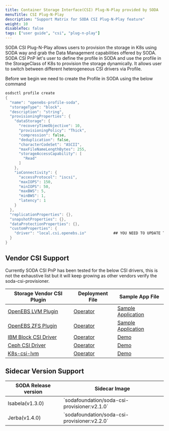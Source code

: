 ```yaml
---
title: Container Storage Interface(CSI) Plug-N-Play provided by SODA
menuTitle: CSI Plug-N-Play
description: "Support Matrix for SODA CSI Plug-N-Play feature"
weight: 10
disableToc: false
tags: ["user guide", "csi", "plug-n-play"] 
---
```


SODA CSI Plug-N-Play allows users to provision the storage in K8s using SODA way and grab the Data Management capabilities offered by SODA.
SODA CSI PnP let's user to define the profile in SODA and use the profile in the StorageClass of K8s to provision the storage 
dynamically. It allows user to switch between different heterogeneous CSI drivers via Profile.
    
Before we begin we need to create the Profile in SODA using the below command
```go
osdsctl profile create
{
  "name": "openebs-profile-soda",
  "storageType": "block",
  "description": "string",
  "provisioningProperties": {
    "dataStorage": {
      "recoveryTimeObjective": 10,
      "provisioningPolicy": "Thick",
      "compression": false,
      "deduplication": false,
      "characterCodeSet": "ASCII",
      "maxFileNameLengthBytes": 255,
      "storageAccessCapability": [
        "Read"
      ]
    },
    "ioConnectivity": {
      "accessProtocol": "iscsi",
      "maxIOPS": 150,
      "minIOPS": 50,
      "maxBWS": 5,
      "minBWS": 1,
      "latency": 1
    }
  },
  "replicationProperties": {},
  "snapshotProperties": {},
  "dataProtectionProperties": {},
  "customProperties": {
    "driver": "local.csi.openebs.io"            ## YOU NEED TO UPDATE THE DRIVER WITH VENDOR DRIVER NAME
  }
}
```
## Vendor CSI Support
Currently SODA CSI PnP has been tested for the below CSI drivers, this is not the exhaustive list but it will keep growing as other vendors verify the soda-csi-provisioner.


<table>
   <thead>
      <tr>
         <th>Storage Vendor CSI Plugin</th>
         <th>Deployment File</th>
         <th>Sample App File</th>
      </tr>
   </thead>
   <tbody>
      <tr>
         <td><a href="https://github.com/openebs/lvm-localpv">OpenEBS LVM Plugin</a></td>
         <td><a href="https://github.com/asifdxtreme/soda-ucp/blob/main/examples/openebs/driver/lvm-operator.yaml">Operator</a> </td>
         <td><a href="https://github.com/asifdxtreme/soda-ucp/blob/main/examples/openebs/app/app.yaml">Sample Application</a></td>
      </tr>
      <tr>
         <td><a href="https://github.com/openebs/zfs-localpv"> OpenEBS ZFS Plugin</a></td>
         <td><a href="https://github.com/asifdxtreme/soda-ucp/blob/main/examples/openebs/driver/zfs-operator.yaml">Operator</a></td>
         <td><a href="https://github.com/asifdxtreme/soda-ucp/blob/main/examples/openebs/app/app.yaml">Sample Application</a></td>
      </tr>
      <tr>
         <td><a href="https://github.com/IBM/ibm-block-csi-driver"> IBM Block CSI Driver</a></td>
         <td><a href="https://github.com/sodafoundation/examples/tree/master/soda-csi-plug-n-play-poc/deploy/kubernetes/ibm">Operator</a></td>
         <td><a href="https://github.com/sodafoundation/examples/tree/master/soda-csi-plug-n-play-poc/deploy/kubernetes/demo">Demo</a></td>
      </tr>
      <tr>
         <td><a href="https://github.com/ceph/ceph-csi"> Ceph CSI Driver</a></td>
         <td><a href="https://github.com/sodafoundation/examples/tree/master/soda-csi-plug-n-play-poc/deploy/kubernetes/cephcsi/rbd">Operator</a></td>
         <td><a href="https://github.com/sodafoundation/examples/tree/master/soda-csi-plug-n-play-poc/deploy/kubernetes/demo">Demo</a></td>
      </tr>
      <tr>
         <td><a href="https://github.com/wavezhang/k8s-csi-lvm">K8s-csi-lvm</a></td>
         <td><a href="https://github.com/sodafoundation/examples/tree/master/soda-csi-plug-n-play-poc/deploy/kubernetes/lvm">Operator</a></td>
         <td><a href="https://github.com/sodafoundation/examples/tree/master/soda-csi-plug-n-play-poc/deploy/kubernetes/demo">Demo</a></td>
      </tr>
   </tbody>
</table>


## Sidecar Version Support

<table>
   <thead>
      <tr>
         <th>SODA Release version</th>
         <th>Sidecar Image</th>
      </tr>
   </thead>
   <tbody>
      <tr>
         <td>Isabela(v1.3.0)</td>
         <td>`sodafoundation/soda-csi-provisioner:v2.1.0`</td>
      </tr>
      <tr>
         <td>Jerba(v1.4.0)</td>
         <td>`sodafoundation/soda-csi-provisioner:v2.2.0`</td>
      </tr>
   </tbody>
</table>
